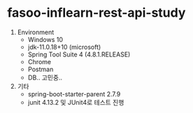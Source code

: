 # fasoo-inflearn-rest-api-study

1. Environment
   * Windows 10
   * jdk-11.0.18+10 (microsoft)
   * Spring Tool Suite 4 (4.8.1.RELEASE)
   * Chrome
   * Postman
   * DB.. 고민중..
1. 기타
   * spring-boot-starter-parent 2.7.9
   * junit 4.13.2 및 JUnit4로 테스트 진행
